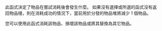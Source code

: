 此函式決定了物品在嘗試消耗後會發生什麼。 如果沒有選擇或所選的函式沒有返回物品棧，則在消耗成功的情況下，當前用於分發的物品堆將減少 1 個物品。

您可以使用此函式消耗該物品、損壞該物品或將其替換為其它物品。